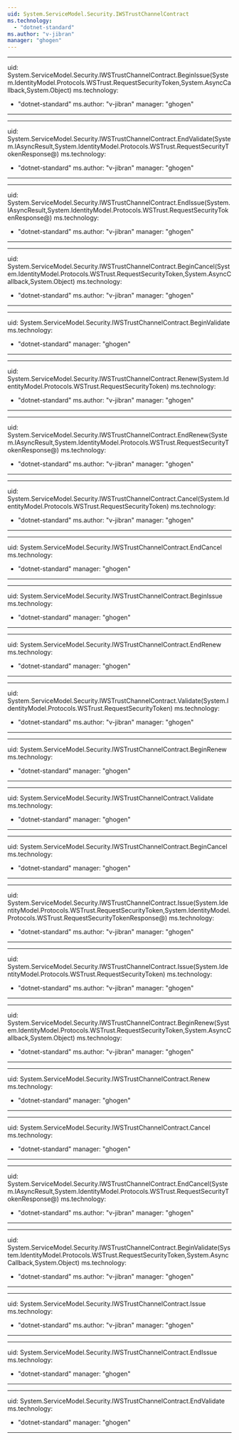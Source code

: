```yaml
---
uid: System.ServiceModel.Security.IWSTrustChannelContract
ms.technology: 
  - "dotnet-standard"
ms.author: "v-jibran"
manager: "ghogen"
---
```


---
uid: System.ServiceModel.Security.IWSTrustChannelContract.BeginIssue(System.IdentityModel.Protocols.WSTrust.RequestSecurityToken,System.AsyncCallback,System.Object)
ms.technology: 
  - "dotnet-standard"
ms.author: "v-jibran"
manager: "ghogen"
---

---
uid: System.ServiceModel.Security.IWSTrustChannelContract.EndValidate(System.IAsyncResult,System.IdentityModel.Protocols.WSTrust.RequestSecurityTokenResponse@)
ms.technology: 
  - "dotnet-standard"
ms.author: "v-jibran"
manager: "ghogen"
---

---
uid: System.ServiceModel.Security.IWSTrustChannelContract.EndIssue(System.IAsyncResult,System.IdentityModel.Protocols.WSTrust.RequestSecurityTokenResponse@)
ms.technology: 
  - "dotnet-standard"
ms.author: "v-jibran"
manager: "ghogen"
---

---
uid: System.ServiceModel.Security.IWSTrustChannelContract.BeginCancel(System.IdentityModel.Protocols.WSTrust.RequestSecurityToken,System.AsyncCallback,System.Object)
ms.technology: 
  - "dotnet-standard"
ms.author: "v-jibran"
manager: "ghogen"
---

---
uid: System.ServiceModel.Security.IWSTrustChannelContract.BeginValidate
ms.technology: 
  - "dotnet-standard"
manager: "ghogen"
---

---
uid: System.ServiceModel.Security.IWSTrustChannelContract.Renew(System.IdentityModel.Protocols.WSTrust.RequestSecurityToken)
ms.technology: 
  - "dotnet-standard"
ms.author: "v-jibran"
manager: "ghogen"
---

---
uid: System.ServiceModel.Security.IWSTrustChannelContract.EndRenew(System.IAsyncResult,System.IdentityModel.Protocols.WSTrust.RequestSecurityTokenResponse@)
ms.technology: 
  - "dotnet-standard"
ms.author: "v-jibran"
manager: "ghogen"
---

---
uid: System.ServiceModel.Security.IWSTrustChannelContract.Cancel(System.IdentityModel.Protocols.WSTrust.RequestSecurityToken)
ms.technology: 
  - "dotnet-standard"
ms.author: "v-jibran"
manager: "ghogen"
---

---
uid: System.ServiceModel.Security.IWSTrustChannelContract.EndCancel
ms.technology: 
  - "dotnet-standard"
manager: "ghogen"
---

---
uid: System.ServiceModel.Security.IWSTrustChannelContract.BeginIssue
ms.technology: 
  - "dotnet-standard"
manager: "ghogen"
---

---
uid: System.ServiceModel.Security.IWSTrustChannelContract.EndRenew
ms.technology: 
  - "dotnet-standard"
manager: "ghogen"
---

---
uid: System.ServiceModel.Security.IWSTrustChannelContract.Validate(System.IdentityModel.Protocols.WSTrust.RequestSecurityToken)
ms.technology: 
  - "dotnet-standard"
ms.author: "v-jibran"
manager: "ghogen"
---

---
uid: System.ServiceModel.Security.IWSTrustChannelContract.BeginRenew
ms.technology: 
  - "dotnet-standard"
manager: "ghogen"
---

---
uid: System.ServiceModel.Security.IWSTrustChannelContract.Validate
ms.technology: 
  - "dotnet-standard"
manager: "ghogen"
---

---
uid: System.ServiceModel.Security.IWSTrustChannelContract.BeginCancel
ms.technology: 
  - "dotnet-standard"
manager: "ghogen"
---

---
uid: System.ServiceModel.Security.IWSTrustChannelContract.Issue(System.IdentityModel.Protocols.WSTrust.RequestSecurityToken,System.IdentityModel.Protocols.WSTrust.RequestSecurityTokenResponse@)
ms.technology: 
  - "dotnet-standard"
ms.author: "v-jibran"
manager: "ghogen"
---

---
uid: System.ServiceModel.Security.IWSTrustChannelContract.Issue(System.IdentityModel.Protocols.WSTrust.RequestSecurityToken)
ms.technology: 
  - "dotnet-standard"
ms.author: "v-jibran"
manager: "ghogen"
---

---
uid: System.ServiceModel.Security.IWSTrustChannelContract.BeginRenew(System.IdentityModel.Protocols.WSTrust.RequestSecurityToken,System.AsyncCallback,System.Object)
ms.technology: 
  - "dotnet-standard"
ms.author: "v-jibran"
manager: "ghogen"
---

---
uid: System.ServiceModel.Security.IWSTrustChannelContract.Renew
ms.technology: 
  - "dotnet-standard"
manager: "ghogen"
---

---
uid: System.ServiceModel.Security.IWSTrustChannelContract.Cancel
ms.technology: 
  - "dotnet-standard"
manager: "ghogen"
---

---
uid: System.ServiceModel.Security.IWSTrustChannelContract.EndCancel(System.IAsyncResult,System.IdentityModel.Protocols.WSTrust.RequestSecurityTokenResponse@)
ms.technology: 
  - "dotnet-standard"
ms.author: "v-jibran"
manager: "ghogen"
---

---
uid: System.ServiceModel.Security.IWSTrustChannelContract.BeginValidate(System.IdentityModel.Protocols.WSTrust.RequestSecurityToken,System.AsyncCallback,System.Object)
ms.technology: 
  - "dotnet-standard"
ms.author: "v-jibran"
manager: "ghogen"
---

---
uid: System.ServiceModel.Security.IWSTrustChannelContract.Issue
ms.technology: 
  - "dotnet-standard"
ms.author: "v-jibran"
manager: "ghogen"
---

---
uid: System.ServiceModel.Security.IWSTrustChannelContract.EndIssue
ms.technology: 
  - "dotnet-standard"
manager: "ghogen"
---

---
uid: System.ServiceModel.Security.IWSTrustChannelContract.EndValidate
ms.technology: 
  - "dotnet-standard"
manager: "ghogen"
---
